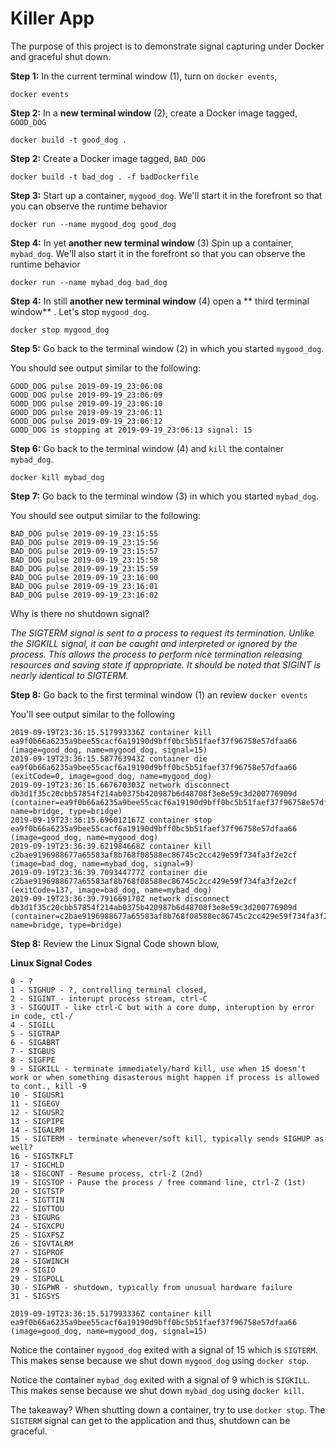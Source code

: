 # Killer App

The purpose of this project is to demonstrate signal capturing under Docker and graceful
shut down.

**Step 1:** In the current terminal window (1), turn on `docker events`,

`docker events`

**Step 2:**  In a **new terminal window** (2), create a Docker image tagged, `GOOD_DOG`

`docker build -t good_dog .`

**Step 2:** Create a Docker image tagged, `BAD_DOG`

`docker build -t bad_dog . -f badDockerfile`

**Step 3:** Start up a container, `mygood_dog`. We'll start it in the forefront so that you
can observe the runtime behavior

`docker run --name mygood_dog good_dog`

**Step 4:** In yet **another new terminal window** (3) Spin up a container, `mybad_dog`.
We'll also start it in the forefront so that you can observe the runtime behavior

`docker run --name mybad_dog bad_dog`

**Step 4:** In still **another new terminal window** (4) open a ** third terminal window** . Let's stop `mygood_dog`.

`docker stop mygood_dog`

**Step 5:** Go back to the terminal window (2) in which you started `mygood_dog`.

You should see output similar to the following:

```text
GOOD_DOG pulse 2019-09-19_23:06:08
GOOD_DOG pulse 2019-09-19_23:06:09
GOOD_DOG pulse 2019-09-19_23:06:10
GOOD_DOG pulse 2019-09-19_23:06:11
GOOD_DOG pulse 2019-09-19_23:06:12
GOOD_DOG is stopping at 2019-09-19_23:06:13 signal: 15
```

**Step 6:** Go back to the terminal window (4) and `kill` the container `mybad_dog`.

`docker kill mybad_dog`

**Step 7:** Go back to the terminal window (3) in which you started `mybad_dog`.

You should see output similar to the following:

```text
BAD_DOG pulse 2019-09-19_23:15:55
BAD_DOG pulse 2019-09-19_23:15:56
BAD_DOG pulse 2019-09-19_23:15:57
BAD_DOG pulse 2019-09-19_23:15:58
BAD_DOG pulse 2019-09-19_23:15:59
BAD_DOG pulse 2019-09-19_23:16:00
BAD_DOG pulse 2019-09-19_23:16:01
BAD_DOG pulse 2019-09-19_23:16:02
```

Why is there no shutdown signal?

_The SIGTERM signal is sent to a process to request its termination.
Unlike the SIGKILL signal, it can be caught and interpreted or ignored by the process.
This allows the process to perform nice termination releasing resources and saving state if appropriate.
It should be noted that SIGINT is nearly identical to SIGTERM._

**Step 8:** Go back to the first terminal window (1) an review `docker events`

You'll see output similar to the following

```text
2019-09-19T23:36:15.517993336Z container kill ea9f0b66a6235a9bee55cacf6a19190d9bff0bc5b51faef37f96758e57dfaa66 (image=good_dog, name=mygood_dog, signal=15)
2019-09-19T23:36:15.587763943Z container die ea9f0b66a6235a9bee55cacf6a19190d9bff0bc5b51faef37f96758e57dfaa66 (exitCode=0, image=good_dog, name=mygood_dog)
2019-09-19T23:36:15.667670303Z network disconnect db3d1f35c20cbb57854f214ab0375b420987b6d48708f3e8e59c3d200776909d (container=ea9f0b66a6235a9bee55cacf6a19190d9bff0bc5b51faef37f96758e57dfaa66, name=bridge, type=bridge)
2019-09-19T23:36:15.696012167Z container stop ea9f0b66a6235a9bee55cacf6a19190d9bff0bc5b51faef37f96758e57dfaa66 (image=good_dog, name=mygood_dog)
2019-09-19T23:36:39.621984668Z container kill c2bae9196988677a65583af8b768f08588ec86745c2cc429e59f734fa3f2e2cf (image=bad_dog, name=mybad_dog, signal=9)
2019-09-19T23:36:39.709344777Z container die c2bae9196988677a65583af8b768f08588ec86745c2cc429e59f734fa3f2e2cf (exitCode=137, image=bad_dog, name=mybad_dog)
2019-09-19T23:36:39.791669170Z network disconnect db3d1f35c20cbb57854f214ab0375b420987b6d48708f3e8e59c3d200776909d (container=c2bae9196988677a65583af8b768f08588ec86745c2cc429e59f734fa3f2e2cf, name=bridge, type=bridge)
```

**Step 8:** Review the Linux Signal Code shown blow,

**Linux Signal Codes**
```text
0 - ? 
1 - SIGHUP - ?, controlling terminal closed, 
2 - SIGINT - interupt process stream, ctrl-C 
3 - SIGQUIT - like ctrl-C but with a core dump, interuption by error in code, ctl-/ 
4 - SIGILL 
5 - SIGTRAP 
6 - SIGABRT 
7 - SIGBUS 
8 - SIGFPE 
9 - SIGKILL - terminate immediately/hard kill, use when 15 doesn't work or when something disasterous might happen if process is allowed to cont., kill -9 
10 - SIGUSR1 
11 - SIGEGV 
12 - SIGUSR2
13 - SIGPIPE 
14 - SIGALRM
15 - SIGTERM - terminate whenever/soft kill, typically sends SIGHUP as well? 
16 - SIGSTKFLT 
17 - SIGCHLD 
18 - SIGCONT - Resume process, ctrl-Z (2nd)
19 - SIGSTOP - Pause the process / free command line, ctrl-Z (1st)
20 - SIGTSTP 
21 - SIGTTIN 
22 - SIGTTOU
23 - SIGURG
24 - SIGXCPU
25 - SIGXFSZ
26 - SIGVTALRM
27 - SIGPROF
28 - SIGWINCH
29 - SIGIO 
29 - SIGPOLL 
30 - SIGPWR - shutdown, typically from unusual hardware failure 
31 - SIGSYS 
```

`2019-09-19T23:36:15.517993336Z container kill ea9f0b66a6235a9bee55cacf6a19190d9bff0bc5b51faef37f96758e57dfaa66 (image=good_dog, name=mygood_dog, signal=15)`

Notice the container  `mygood_dog` exited with a signal of 15 which is `SIGTERM`. This makes sense because we shut down `mygood_dog` using `docker stop`.

Notice the container  `mybad_dog` exited with a signal of 9 which is `SIGKILL`. This makes sense because we shut down `mybad_dog` using `docker kill`.

The takeaway? When shutting down a container, try to use `docker stop`. The `SIGTERM` signal can get to the application and thus, shutdown can be graceful.